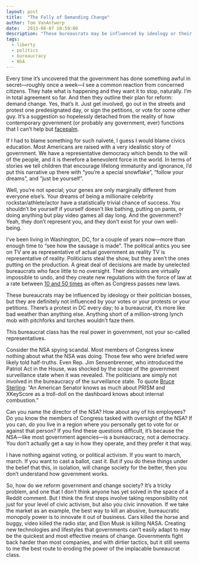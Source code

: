```yaml
---
layout: post
title:  "The Folly of Demanding Change"
author: Tom VanAntwerp
date:   2013-08-07 10:59:00
description: "These bureaucrats may be influenced by ideology or their politician bosses, but they are definitely not influenced by your votes or your protests or your petitions. There’s a protest in DC every day; to a bureaucrat, it’s more like bad weather than anything else. Anything short of a million-strong lynch mob with pitchforks and torches wouldn’t faze them."
tags:
  - liberty
  - politics
  - bureaucracy
  - NSA
---
```

Every time it’s uncovered that the government has done something awful in secret—roughly once a week—I see a common reaction from concerned citizens. They hate what is happening and they want it to stop, naturally. I’m in total agreement so far. And then they outline their plan for reform: demand change. Yes, that’s it. Just get involved, go out in the streets and protest one predesignated day, or sign the petitions, or vote for some other guy. It’s a suggestion so hopelessly detached from the reality of how contemporary government (or probably any government, ever) functions that I can’t help but [facepalm](https://en.wikipedia.org/wiki/File:Paris_Tuileries_Garden_Facepalm_statue.jpg).

If I had to blame something for such naïveté, I guess I would blame civics education. Most Americans are raised with a very idealistic story of government. We have a representative democracy which bends to the will of the people, and it is therefore a benevolent force in the world. In terms of stories we tell children that encourage lifelong immaturity and ignorance, I’d put this narrative up there with “you’re a special snowflake”, “follow your dreams”, and “just be yourself”.

Well, you’re not special; your genes are only marginally different from everyone else’s. Your dreams of being a millionaire celebrity rockstar/athlete/actor have a statistically trivial chance of success. You shouldn’t be yourself if yourself doesn’t like bathing, putting on pants, or doing anything but play video games all day long. And the government? Yeah, they don’t represent you, and they don’t exist for your own well-being.

I’ve been living in Washington, DC, for a couple of years now—more than enough time to “see how the sausage is made”. The political antics you see on TV are as representative of actual government as reality TV is representative of reality. Politicians steal the show, but they aren’t the ones putting on the production. A great deal of decisions are made by unelected bureaucrats who face little to no oversight. Their decisions are virtually impossible to undo, and they create new regulations with the force of law at a rate between [10 and 50 times](http://www.openmarket.org/2013/01/29/the-anti-democracy-index/) as often as Congress passes new laws.

These bureaucrats may be influenced by ideology or their politician bosses, but they are definitely not influenced by your votes or your protests or your petitions. There’s a protest in DC every day; to a bureaucrat, it’s more like bad weather than anything else. Anything short of a million-strong lynch mob with pitchforks and torches wouldn’t faze them.

This bureaucrat class has the real power in government, not your so-called representatives.

Consider the NSA spying scandal. Most members of Congress knew nothing about what the NSA was doing. Those few who were briefed were likely told half-truths. Even Rep. Jim Sensenbrenner, who introduced the Patriot Act in the House, was shocked by the scope of the government surveillance state when it was revealed. The politicians are simply not involved in the bureaucracy of the surveillance state. To quote [Bruce Sterling](https://medium.com/geek-empire-1/a1ebd2b4a0e5): “An American Senator knows as much about PRISM and XKeyScore as a troll-doll on the dashboard knows about internal combustion.”

Can you name the director of the NSA? How about any of his employees? Do you know the members of Congress tasked with oversight of the NSA? If you can, do you live in a region where you personally get to vote for or against that person? If you find these questions difficult, it’s because the NSA—like most government agencies—is a bureaucracy, not a democracy. You don’t actually get a say in how they operate, and they prefer it that way.

I have nothing against voting, or political activism. If you want to march, march. If you want to cast a ballot, cast it. But if you do these things under the belief that this, in isolation, will change society for the better, then you don’t understand how government works.

So, how do we reform government and change society? It’s a tricky problem, and one that I don’t think anyone has yet solved in the space of a Reddit comment. But I think the first steps involve taking responsibility not just for your level of civic activism, but also you civic innovation. If we take the market as an example, the best way to kill an abusive, bureaucratic monopoly power is to innovate it out of business. Cars killed the horse and buggy, video killed the radio star, and Elon Musk is killing NASA. Creating new technologies and lifestyles that governments can’t easily adapt to may be the quickest and most effective means of change. Governments fight back harder than most companies, and with dirtier tactics, but it still seems to me the best route to eroding the power of the implacable bureaucrat class.
